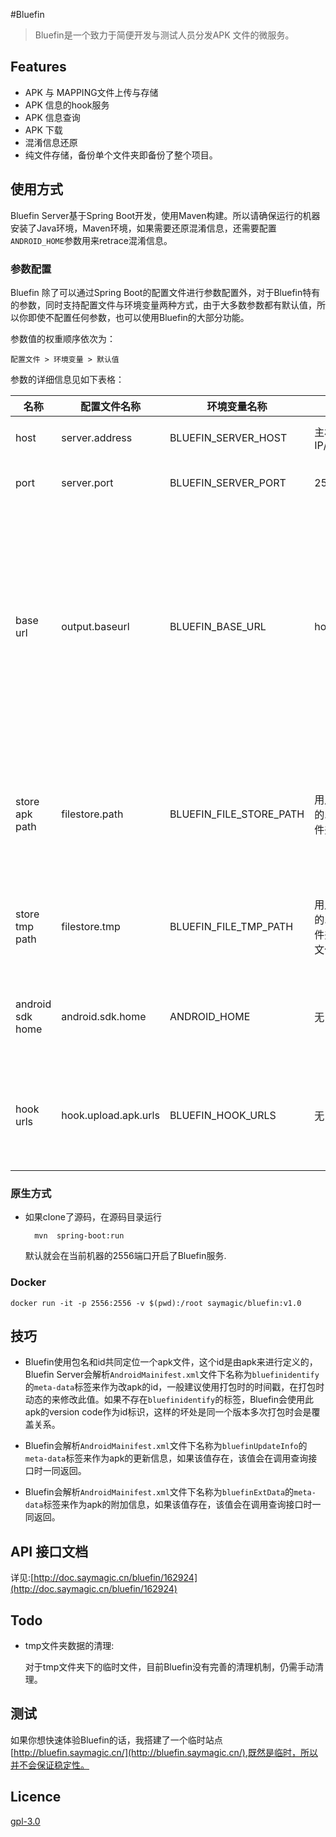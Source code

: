 #Bluefin 
> Bluefin是一个致力于简便开发与测试人员分发APK 文件的微服务。


##  Features

* APK 与 MAPPING文件上传与存储
* APK 信息的hook服务
* APK 信息查询
* APK 下载
* 混淆信息还原
* 纯文件存储，备份单个文件夹即备份了整个项目。

## 使用方式

Bluefin Server基于Spring Boot开发，使用Maven构建。所以请确保运行的机器安装了Java环境，Maven环境，如果需要还原混淆信息，还需要配置`ANDROID_HOME`参数用来retrace混淆信息。


### 参数配置

Bluefin 除了可以通过Spring Boot的配置文件进行参数配置外，对于Bluefin特有的参数，同时支持配置文件与环境变量两种方式，由于大多数参数都有默认值，所以你即使不配置任何参数，也可以使用Bluefin的大部分功能。

参数值的权重顺序依次为：

	配置文件 > 环境变量 > 默认值
	
参数的详细信息见如下表格：


|名称     |配置文件名称|环境变量名称|默认值|含义|
|--------|-------|------|------|-----|
|host|server.address|BLUEFIN\_SERVER\_HOST|主机IP/127.0.0.1|bluefin启动的host|
|port|server.port|BLUEFIN\_SERVER\_PORT|2556|bluefin启动的端口|
|base url|output.baseurl|BLUEFIN\_BASE\_URL|host:port|定义对外公开的根url地址，当使用Docker部署或使用Nginx之类端口转发服务时，一定要注意定义该值，apk的下载链接会基于该值|
|store apk path|filestore.path|BLUEFIN\_FILE\_STORE\_PATH|用户目录下的.bluefin文件夹|定义apk与mapping文件的存储路径，这是Bluefin的核心目录|
|store tmp path|filestore.tmp|BLUEFIN\_FILE\_TMP\_PATH|用户目录下的.bluefin文件夹里的tmp文件夹|用于存放解析apk或者retrace时产生的临时文件|
|android sdk home|android.sdk.home|ANDROID_HOME|无|Android sdk的目录，用来获取retrace 文件|
|hook urls|hook.upload.apk.urls|BLUEFIN_HOOK_URLS|无|apk解析完毕后的hook回调地址，支持添加多个，用`,`分隔|


### 原生方式

* 如果clone了源码，在源码目录运行

 		mvn  spring-boot:run
 	
  默认就会在当前机器的2556端口开启了Bluefin服务.


### Docker

	docker run -it -p 2556:2556 -v $(pwd):/root saymagic/bluefin:v1.0

## 技巧

* Bluefin使用包名和id共同定位一个apk文件，这个id是由apk来进行定义的，Bluefin Server会解析`AndroidMainifest.xml`文件下名称为`bluefinidentify`的`meta-data`标签来作为改apk的id，一般建议使用打包时的时间戳，在打包时动态的来修改此值。如果不存在`bluefinidentify`的标签，Bluefin会使用此apk的version code作为id标识，这样的坏处是同一个版本多次打包时会是覆盖关系。

* Bluefin会解析`AndroidMainifest.xml`文件下名称为`bluefinUpdateInfo`的`meta-data`标签来作为apk的更新信息，如果该值存在，该值会在调用查询接口时一同返回。

* Bluefin会解析`AndroidMainifest.xml`文件下名称为`bluefinExtData`的`meta-data`标签来作为apk的附加信息，如果该值存在，该值会在调用查询接口时一同返回。


##  API 接口文档

详见:[http://doc.saymagic.cn/bluefin/162924](http://doc.saymagic.cn/bluefin/162924)


## Todo

* tmp文件夹数据的清理:

   对于tmp文件夹下的临时文件，目前Bluefin没有完善的清理机制，仍需手动清理。
   

## 测试

如果你想快速体验Bluefin的话，我搭建了一个临时站点[http://bluefin.saymagic.cn/](http://bluefin.saymagic.cn/),既然是临时，所以并不会保证稳定性。

## Licence

[gpl-3.0](https://opensource.org/licenses/gpl-3.0.html)